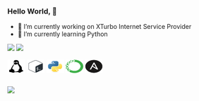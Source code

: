 ### Hello World, 👋

- 🔭 I’m currently working on XTurbo Internet Service Provider
- 🌱 I’m currently learning Python

<div>
  <img height="180em" src="https://github-readme-stats.vercel.app/api?username=JoaoCaastro&show_icons=true&theme=dark&include_all_commits=true&count_private=true"/>
  <img height="180em" src="https://github-readme-stats.vercel.app/api/top-langs/?username=JoaoCaastro&layout=compact&langs_count=16&theme=dark"/>
</div>

<div style="display: inline_block"><br>
  <img align="center" alt="Joao-Linux" height="30" width="40" src="https://raw.githubusercontent.com/devicons/devicon/master/icons/linux/linux-plain.svg">
  <img align="center" alt="Joao-Bash" height="30" width="40" src="https://raw.githubusercontent.com/devicons/devicon/master/icons/bash/bash-plain.svg">
  <img align="center" alt="Joao-Python" height="30" width="40" src="https://raw.githubusercontent.com/devicons/devicon/master/icons/python/python-original.svg">
  <img align="center" alt="Joao-Anaconda" height="30" width="40" src="https://raw.githubusercontent.com/devicons/devicon/master/icons/anaconda/anaconda-original.svg">
  <img align="center" alt="Joao-Ansible" height="30" width="40" src="https://raw.githubusercontent.com/devicons/devicon/master/icons/ansible/ansible-original.svg">
  <!-- <img align="center" alt="Joao-Java" height="30" width="40" src="https://raw.githubusercontent.com/devicons/devicon/master/icons/java/java-plain.svg"> -->
  <!-- <img align="right" alt="Joao-gif" src="https://cdn.discordapp.com/attachments/795358919417397249/825430589581688872/hi.gif"> -->
</div>
  
##
  
<div>
  <a href = "mailto:cjoao.contato@gmail.com"><img src="https://img.shields.io/badge/Gmail-D14836?style=for-the-badge&logo=gmail&logoColor=white" target="_blank"></a>
</div>

<!-- ![Snake animation](https://github.com/JoaoCaastro/JoaoCaastro/blob/output/github-contribution-grid-snake.svg) -->
